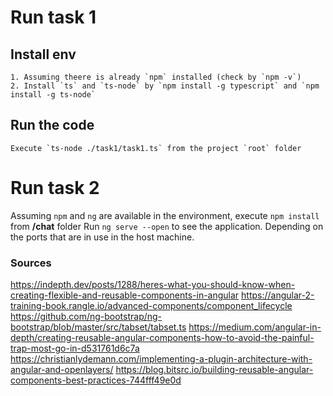 # Run task 1

## Install env
    1. Assuming theere is already `npm` installed (check by `npm -v`)
    2. Install `ts` and `ts-node` by `npm install -g typescript` and `npm install -g ts-node`

## Run the code
    Execute `ts-node ./task1/task1.ts` from the project `root` folder

# Run task 2

Assuming `npm` and `ng` are available in the environment, execute `npm install` from **/chat** folder
Run `ng serve --open` to see the application. Depending on the ports that are in use in the host machine.


### Sources

https://indepth.dev/posts/1288/heres-what-you-should-know-when-creating-flexible-and-reusable-components-in-angular
https://angular-2-training-book.rangle.io/advanced-components/component_lifecycle
https://github.com/ng-bootstrap/ng-bootstrap/blob/master/src/tabset/tabset.ts
https://medium.com/angular-in-depth/creating-reusable-angular-components-how-to-avoid-the-painful-trap-most-go-in-d531761d6c7a
https://christianlydemann.com/implementing-a-plugin-architecture-with-angular-and-openlayers/
https://blog.bitsrc.io/building-reusable-angular-components-best-practices-744fff49e0d

